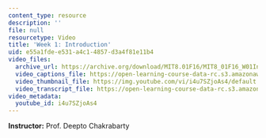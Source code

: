 ```yaml
---
content_type: resource
description: ''
file: null
resourcetype: Video
title: 'Week 1: Introduction'
uid: e55a1fde-e531-a4c1-4857-d3a4f81e11b4
video_files:
  archive_url: https://archive.org/download/MIT8.01F16/MIT8_01F16_W01Intro_360p.mp4
  video_captions_file: https://open-learning-course-data-rc.s3.amazonaws.com/8-01sc-classical-mechanics-fall-2016/aa34fd36c44658058546d6cc4bfeb927_i4u7SZjoAs4.vtt
  video_thumbnail_file: https://img.youtube.com/vi/i4u7SZjoAs4/default.jpg
  video_transcript_file: https://open-learning-course-data-rc.s3.amazonaws.com/8-01sc-classical-mechanics-fall-2016/3f87a399486e634eee1ebebf683ff9fe_i4u7SZjoAs4.pdf
video_metadata:
  youtube_id: i4u7SZjoAs4
---
```


**Instructor:** Prof. Deepto Chakrabarty